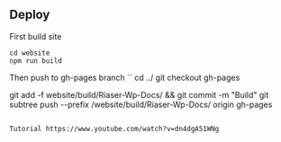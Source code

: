 ## Deploy

First build site

```
cd website
npm run build
```

Then push to gh-pages branch
``
cd ../
git checkout gh-pages

git add -f website/build/Riaser-Wp-Docs/ && git commit -m "Build"
git subtree push --prefix /website/build/Riaser-Wp-Docs/ origin gh-pages
```

Tutorial https://www.youtube.com/watch?v=dn4dgA51WNg